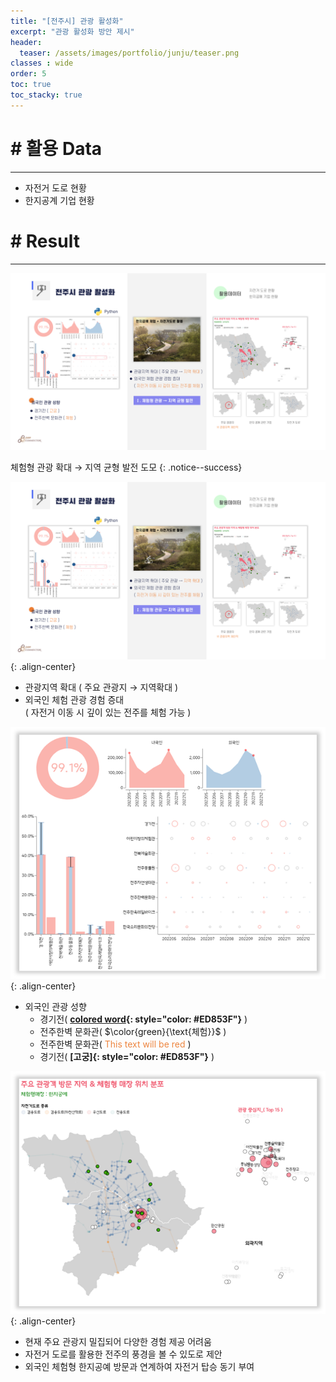 ```yaml
---
title: "[전주시] 관광 활성화"
excerpt: "관광 활성화 방안 제시"
header:
  teaser: /assets/images/portfolio/junju/teaser.png
classes : wide
order: 5
toc: true
toc_stacky: true
---
```


# # 활용 Data
---
* 자전거 도로 현황
* 한지공계 기업 현황   


# # Result
---

![result](/assets/images/portfolio/junju/result.png)

체험형 관광 확대 → 지역 균형 발전 도모
{: .notice--success}

![result](/assets/images/portfolio/junju/result.png){: .align-center}

* 관광지역 확대 ( 주요 관광지 → 지역확대 )
* 외국인 체험 관광 경험 증대   
  ( 자전거 이동 시 깊이 있는 전주를 체험 가능 ) 

![heatmap](/assets/images/portfolio/junju/dash.png){: .align-center}

* 외국인 관광 성향
    * 경기전( **[colored word](#){: style="color: #ED853F"}** )
    * 전주한벽 문화관( $\color{green}{\text{체험}}$ )
    * 전주한벽 문화관( <font color="ED853F">This text will be red</font> )
    * 경기전( **[고궁]{: style="color: #ED853F"}** )


![bar](/assets/images/portfolio/junju/teaser.png){: .align-center}

* 현재 주요 관광지 밀집되어 다양한 경험 제공 어려움
* 자전거 도로를 활용한 전주의 풍경을 볼 수 있도로 제안
* 외국인 체험형 한지공예 방문과 연계하여 자전거 탑승 동기 부여

